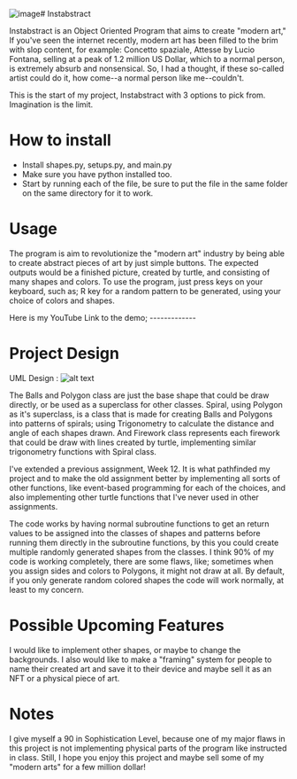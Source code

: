 ![image](https://github.com/user-attachments/assets/1e16c105-9231-41b3-ae41-1ac73b0892fd)# Instabstract

Instabstract is an Object Oriented Program that aims to create "modern art," If you've seen the internet recently, modern art has been filled to the brim with slop content, for example: Concetto spaziale, Attesse by Lucio Fontana, selling at a peak of 1.2 million US Dollar, which to a normal person, is extremely absurb and nonsensical. So, I had a thought, if these so-called artist could do it, how come--a normal person like me--couldn't.

This is the start of my project, Instabstract with 3 options to pick from. Imagination is the limit.

# How to install

- Install shapes.py, setups.py, and main.py
- Make sure you have python installed too.
- Start by running each of the file, be sure to put the file in the same folder on the same directory for it to work.

# Usage

The program is aim to revolutionize the "modern art" industry by being able to create abstract pieces of art by just simple buttons. The expected outputs would be a finished picture, created by turtle, and consisting of many shapes and colors. To use the program, just press keys on your keyboard, such as; R key for a random pattern to be generated, using your choice of colors and shapes.

Here is my YouTube Link to the demo; -------------

# Project Design

UML Design : ![alt text]([http://url/to/img.png](https://www.uml-diagrams.org/thumbnails/library-domain-uml-class-diagram-example.png))

The Balls and Polygon class are just the base shape that could be draw directly, or be used as a superclass for other classes. Spiral, using Polygon as it's superclass, is a class that is made for creating Balls and Polygons into patterns of spirals; using Trigonometry to calculate the distance and angle of each shapes drawn. And Firework class represents each firework that could be draw with lines created by turtle, implementing similar trigonometry functions with Spiral class.

I've extended a previous assignment, Week 12. It is what pathfinded my project and to make the old assignment better by implementing all sorts of other functions, like event-based programming for each of the choices, and also implementing other turtle functions that I've never used in other assignments.

The code works by having normal subroutine functions to get an return values to be assigned into the classes of shapes and patterns before running them directly in the subroutine functions, by this you could create multiple randomly generated shapes from the classes. I think 90% of my code is working completely, there are some flaws, like; sometimes when you assign sides and colors to Polygons, it might not draw at all. By default, if you only generate random colored shapes the code will work normally, at least to my concern.

# Possible Upcoming Features

I would like to implement other shapes, or maybe to change the backgrounds. I also would like to make a "framing" system for people to name their created art and save it to their device and maybe sell it as an NFT or a physical piece of art.

# Notes

I give myself a 90 in Sophistication Level, because one of my major flaws in this project is not implementing physical parts of the program like instructed in class. Still, I hope you enjoy this project and maybe sell some of my "modern arts" for a few million dollar!

